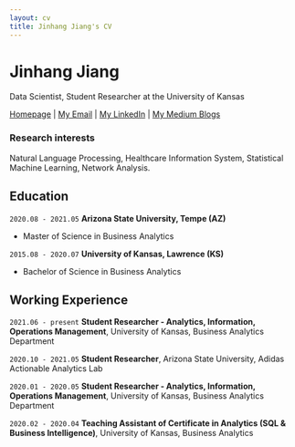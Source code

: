 ```yaml
---
layout: cv
title: Jinhang Jiang's CV
---
```

# Jinhang Jiang
Data Scientist, Student Researcher at the University of Kansas

<div id="webaddress">
<a href="http://jinhangjiang.com">Homepage</a>
| <a href="jinhang@asu.edu">My Email</a>
| <a href="https://www.linkedin.com/in/jinhangjiang/">My LinkedIn</a>
| <a href="https://jinhangjiang.medium.com/">My Medium Blogs</a>
</div>


### Research interests

Natural Language Processing, Healthcare Information System, Statistical Machine Learning, Network Analysis.


## Education

`2020.08 - 2021.05`
__Arizona State University,  Tempe (AZ)__

- Master of Science in Business Analytics

`2015.08 - 2020.07`
__University of Kansas, Lawrence (KS)__

- Bachelor of Science in Business Analytics


## Working Experience

`2021.06 - present`
__Student Researcher - Analytics, Information, Operations Management__, University of Kansas, Business Analytics Department



`2020.10 - 2021.05`
__Student Researcher__, Arizona State University, Adidas Actionable Analytics Lab


`2020.01 - 2020.05`
__Student Researcher - Analytics, Information, Operations Management__, University of Kansas, Business Analytics Department


`2020.02 - 2020.04`
__Teaching Assistant of Certificate in Analytics (SQL & Business Intelligence)__, University of Kansas, Business Analytics


<!-- ### Footer

Last updated: June 2021 -->
